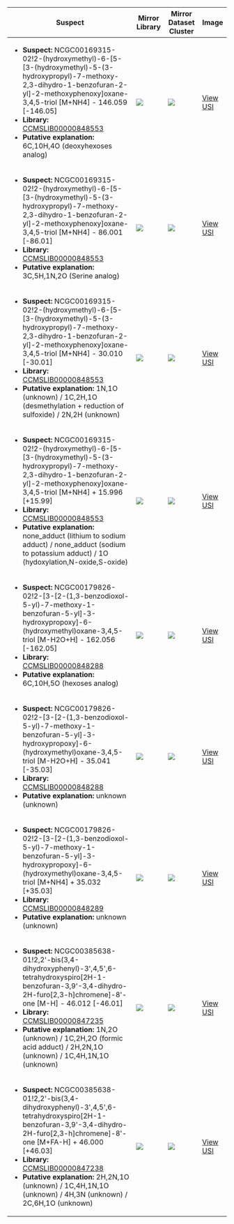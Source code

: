 | Suspect | Mirror Library | Mirror Dataset Cluster | Image |
| --- | --- | --- | --- |
| <ul><li><b>Suspect:</b> NCGC00169315-02!2-(hydroxymethyl)-6-[5-[3-(hydroxymethyl)-5-(3-hydroxypropyl)-7-methoxy-2,3-dihydro-1-benzofuran-2-yl]-2-methoxyphenoxy]oxane-3,4,5-triol [M+NH4] - 146.059 [-146.05]</li><li><b>Library:</b> [CCMSLIB00000848553](https://gnps.ucsd.edu/ProteoSAFe/gnpslibraryspectrum.jsp?SpectrumID=CCMSLIB00000848553)</li><li><b>Putative explanation:</b> 6C,10H,4O (deoxyhexoses analog)</li></ul> | ![](https://metabolomics-usi.ucsd.edu/svg/mirror?usi1=mzspec:MSV000082331:F2_swab_blank.mzML:scan:2245&usi2=mzspec:GNPSLIBRARY:CCMSLIB00000848553&mz_min=50&mz_max=500) | ![](https://metabolomics-usi.ucsd.edu/svg/mirror?usi1=mzspec:MSV000082331:F2_swab_blank.mzML:scan:2245&usi2=mzspec:MSV000084314:MSV000082331.mgf:scan:19006&mz_min=50&mz_max=500) | [View USI](https://metabolomics-usi.ucsd.edu/svg/?usi=mzspec:MSV000082331:F2_swab_blank.mzML:scan:2245&mz_min=50&mz_max=500)| 
| <ul><li><b>Suspect:</b> NCGC00169315-02!2-(hydroxymethyl)-6-[5-[3-(hydroxymethyl)-5-(3-hydroxypropyl)-7-methoxy-2,3-dihydro-1-benzofuran-2-yl]-2-methoxyphenoxy]oxane-3,4,5-triol [M+NH4] -  86.001 [-86.01]</li><li><b>Library:</b> [CCMSLIB00000848553](https://gnps.ucsd.edu/ProteoSAFe/gnpslibraryspectrum.jsp?SpectrumID=CCMSLIB00000848553)</li><li><b>Putative explanation:</b> 3C,5H,1N,2O (Serine analog)</li></ul> | ![](https://metabolomics-usi.ucsd.edu/svg/mirror?usi1=mzspec:MSV000080016:SC_healthy_A01.mzXML:scan:1160&usi2=mzspec:GNPSLIBRARY:CCMSLIB00000848553&mz_min=50&mz_max=500) | ![](https://metabolomics-usi.ucsd.edu/svg/mirror?usi1=mzspec:MSV000080016:SC_healthy_A01.mzXML:scan:1160&usi2=mzspec:MSV000084314:MSV000080016.mgf:scan:35639&mz_min=50&mz_max=500) | [View USI](https://metabolomics-usi.ucsd.edu/svg/?usi=mzspec:MSV000080016:SC_healthy_A01.mzXML:scan:1160&mz_min=50&mz_max=500)| 
| <ul><li><b>Suspect:</b> NCGC00169315-02!2-(hydroxymethyl)-6-[5-[3-(hydroxymethyl)-5-(3-hydroxypropyl)-7-methoxy-2,3-dihydro-1-benzofuran-2-yl]-2-methoxyphenoxy]oxane-3,4,5-triol [M+NH4] -  30.010 [-30.01]</li><li><b>Library:</b> [CCMSLIB00000848553](https://gnps.ucsd.edu/ProteoSAFe/gnpslibraryspectrum.jsp?SpectrumID=CCMSLIB00000848553)</li><li><b>Putative explanation:</b> 1N,1O (unknown) / 1C,2H,1O (desmethylation + reduction of sulfoxide) / 2N,2H (unknown)</li></ul> | ![](https://metabolomics-usi.ucsd.edu/svg/mirror?usi1=mzspec:MSV000080016:SC_infected_C07.mzXML:scan:1078&usi2=mzspec:GNPSLIBRARY:CCMSLIB00000848553&mz_min=50&mz_max=500) | ![](https://metabolomics-usi.ucsd.edu/svg/mirror?usi1=mzspec:MSV000080016:SC_infected_C07.mzXML:scan:1078&usi2=mzspec:MSV000084314:MSV000080016.mgf:scan:35639&mz_min=50&mz_max=500) | [View USI](https://metabolomics-usi.ucsd.edu/svg/?usi=mzspec:MSV000080016:SC_infected_C07.mzXML:scan:1078&mz_min=50&mz_max=500)| 
| <ul><li><b>Suspect:</b> NCGC00169315-02!2-(hydroxymethyl)-6-[5-[3-(hydroxymethyl)-5-(3-hydroxypropyl)-7-methoxy-2,3-dihydro-1-benzofuran-2-yl]-2-methoxyphenoxy]oxane-3,4,5-triol [M+NH4] +  15.996 [+15.99]</li><li><b>Library:</b> [CCMSLIB00000848553](https://gnps.ucsd.edu/ProteoSAFe/gnpslibraryspectrum.jsp?SpectrumID=CCMSLIB00000848553)</li><li><b>Putative explanation:</b> none_adduct (lithium to sodium adduct) / none_adduct (sodium to potassium adduct) / 1O (hydoxylation,N-oxide,S-oxide)</li></ul> | ![](https://metabolomics-usi.ucsd.edu/svg/mirror?usi1=mzspec:MSV000082331:F2_swab_blank.mzML:scan:2672&usi2=mzspec:GNPSLIBRARY:CCMSLIB00000848553&mz_min=50&mz_max=500) | ![](https://metabolomics-usi.ucsd.edu/svg/mirror?usi1=mzspec:MSV000082331:F2_swab_blank.mzML:scan:2672&usi2=mzspec:MSV000084314:MSV000082331.mgf:scan:19006&mz_min=50&mz_max=500) | [View USI](https://metabolomics-usi.ucsd.edu/svg/?usi=mzspec:MSV000082331:F2_swab_blank.mzML:scan:2672&mz_min=50&mz_max=500)| 
| <ul><li><b>Suspect:</b> NCGC00179826-02!2-[3-[2-(1,3-benzodioxol-5-yl)-7-methoxy-1-benzofuran-5-yl]-3-hydroxypropoxy]-6-(hydroxymethyl)oxane-3,4,5-triol [M-H2O+H] - 162.056 [-162.05]</li><li><b>Library:</b> [CCMSLIB00000848288](https://gnps.ucsd.edu/ProteoSAFe/gnpslibraryspectrum.jsp?SpectrumID=CCMSLIB00000848288)</li><li><b>Putative explanation:</b> 6C,10H,5O (hexoses analog)</li></ul> | ![](https://metabolomics-usi.ucsd.edu/svg/mirror?usi1=mzspec:MSV000080492:A9_GA9_01_2792.mzML:scan:358&usi2=mzspec:GNPSLIBRARY:CCMSLIB00000848288&mz_min=50&mz_max=500) | ![](https://metabolomics-usi.ucsd.edu/svg/mirror?usi1=mzspec:MSV000080492:A9_GA9_01_2792.mzML:scan:358&usi2=mzspec:MSV000084314:MSV000080492.mgf:scan:96040&mz_min=50&mz_max=500) | [View USI](https://metabolomics-usi.ucsd.edu/svg/?usi=mzspec:MSV000080492:A9_GA9_01_2792.mzML:scan:358&mz_min=50&mz_max=500)| 
| <ul><li><b>Suspect:</b> NCGC00179826-02!2-[3-[2-(1,3-benzodioxol-5-yl)-7-methoxy-1-benzofuran-5-yl]-3-hydroxypropoxy]-6-(hydroxymethyl)oxane-3,4,5-triol [M-H2O+H] -  35.041 [-35.03]</li><li><b>Library:</b> [CCMSLIB00000848288](https://gnps.ucsd.edu/ProteoSAFe/gnpslibraryspectrum.jsp?SpectrumID=CCMSLIB00000848288)</li><li><b>Putative explanation:</b> unknown (unknown)</li></ul> | ![](https://metabolomics-usi.ucsd.edu/svg/mirror?usi1=mzspec:MSV000080492:A9_GA9_01_2792.mzML:scan:368&usi2=mzspec:GNPSLIBRARY:CCMSLIB00000848288&mz_min=50&mz_max=500) | ![](https://metabolomics-usi.ucsd.edu/svg/mirror?usi1=mzspec:MSV000080492:A9_GA9_01_2792.mzML:scan:368&usi2=mzspec:MSV000084314:MSV000080492.mgf:scan:96040&mz_min=50&mz_max=500) | [View USI](https://metabolomics-usi.ucsd.edu/svg/?usi=mzspec:MSV000080492:A9_GA9_01_2792.mzML:scan:368&mz_min=50&mz_max=500)| 
| <ul><li><b>Suspect:</b> NCGC00179826-02!2-[3-[2-(1,3-benzodioxol-5-yl)-7-methoxy-1-benzofuran-5-yl]-3-hydroxypropoxy]-6-(hydroxymethyl)oxane-3,4,5-triol [M+NH4] +  35.032 [+35.03]</li><li><b>Library:</b> [CCMSLIB00000848289](https://gnps.ucsd.edu/ProteoSAFe/gnpslibraryspectrum.jsp?SpectrumID=CCMSLIB00000848289)</li><li><b>Putative explanation:</b> unknown (unknown)</li></ul> | ![](https://metabolomics-usi.ucsd.edu/svg/mirror?usi1=mzspec:MSV000080492:A9_GA9_01_2792.mzML:scan:363&usi2=mzspec:GNPSLIBRARY:CCMSLIB00000848289&mz_min=50&mz_max=500) | ![](https://metabolomics-usi.ucsd.edu/svg/mirror?usi1=mzspec:MSV000080492:A9_GA9_01_2792.mzML:scan:363&usi2=mzspec:MSV000084314:MSV000080492.mgf:scan:101783&mz_min=50&mz_max=500) | [View USI](https://metabolomics-usi.ucsd.edu/svg/?usi=mzspec:MSV000080492:A9_GA9_01_2792.mzML:scan:363&mz_min=50&mz_max=500)| 
| <ul><li><b>Suspect:</b> NCGC00385638-01!2,2'-bis(3,4-dihydroxyphenyl)-3',4,5',6-tetrahydroxyspiro[2H-1-benzofuran-3,9'-3,4-dihydro-2H-furo[2,3-h]chromene]-8'-one [M-H] -  46.012 [-46.01]</li><li><b>Library:</b> [CCMSLIB00000847235](https://gnps.ucsd.edu/ProteoSAFe/gnpslibraryspectrum.jsp?SpectrumID=CCMSLIB00000847235)</li><li><b>Putative explanation:</b> 1N,2O (unknown) / 1C,2H,2O (formic acid adduct) / 2H,2N,1O (unknown) / 1C,4H,1N,1O (unknown)</li></ul> | ![](https://metabolomics-usi.ucsd.edu/svg/mirror?usi1=mzspec:MSV000080500:E7_GE7_01_3129.mzML:scan:200&usi2=mzspec:GNPSLIBRARY:CCMSLIB00000847235&mz_min=50&mz_max=500) | ![](https://metabolomics-usi.ucsd.edu/svg/mirror?usi1=mzspec:MSV000080500:E7_GE7_01_3129.mzML:scan:200&usi2=mzspec:MSV000084314:MSV000080500.mgf:scan:1137&mz_min=50&mz_max=500) | [View USI](https://metabolomics-usi.ucsd.edu/svg/?usi=mzspec:MSV000080500:E7_GE7_01_3129.mzML:scan:200&mz_min=50&mz_max=500)| 
| <ul><li><b>Suspect:</b> NCGC00385638-01!2,2'-bis(3,4-dihydroxyphenyl)-3',4,5',6-tetrahydroxyspiro[2H-1-benzofuran-3,9'-3,4-dihydro-2H-furo[2,3-h]chromene]-8'-one [M+FA-H] +  46.000 [+46.03]</li><li><b>Library:</b> [CCMSLIB00000847238](https://gnps.ucsd.edu/ProteoSAFe/gnpslibraryspectrum.jsp?SpectrumID=CCMSLIB00000847238)</li><li><b>Putative explanation:</b> 2H,2N,1O (unknown) / 1C,4H,1N,1O (unknown) / 4H,3N (unknown) / 2C,6H,1O (unknown)</li></ul> | ![](https://metabolomics-usi.ucsd.edu/svg/mirror?usi1=mzspec:MSV000080500:E7_GE7_01_3129.mzML:scan:196&usi2=mzspec:GNPSLIBRARY:CCMSLIB00000847238&mz_min=50&mz_max=500) | ![](https://metabolomics-usi.ucsd.edu/svg/mirror?usi1=mzspec:MSV000080500:E7_GE7_01_3129.mzML:scan:196&usi2=mzspec:MSV000084314:MSV000080500.mgf:scan:1658&mz_min=50&mz_max=500) | [View USI](https://metabolomics-usi.ucsd.edu/svg/?usi=mzspec:MSV000080500:E7_GE7_01_3129.mzML:scan:196&mz_min=50&mz_max=500)| 